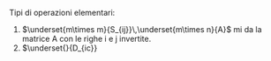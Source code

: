 Tipi di operazioni elementari:
1. $\underset{m\times m}{S_{ij}}\,\underset{m\times n}{A}$  mi da la matrice A con le righe i e j invertite.
2. $\underset{}{D_{ic}}